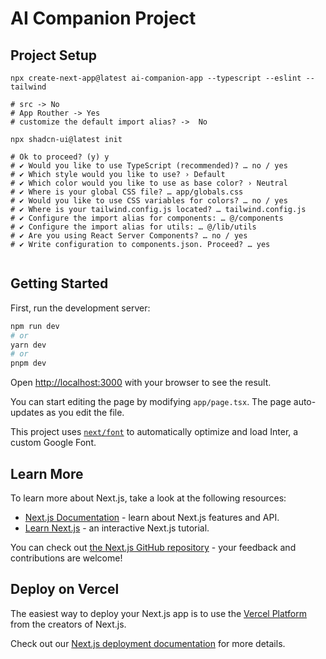 # AI Companion Project

## Project Setup

```shell
npx create-next-app@latest ai-companion-app --typescript --eslint --tailwind

# src -> No
# App Routher -> Yes
# customize the default import alias? ->  No 

npx shadcn-ui@latest init

# Ok to proceed? (y) y
# ✔ Would you like to use TypeScript (recommended)? … no / yes
# ✔ Which style would you like to use? › Default
# ✔ Which color would you like to use as base color? › Neutral
# ✔ Where is your global CSS file? … app/globals.css
# ✔ Would you like to use CSS variables for colors? … no / yes
# ✔ Where is your tailwind.config.js located? … tailwind.config.js
# ✔ Configure the import alias for components: … @/components
# ✔ Configure the import alias for utils: … @/lib/utils
# ✔ Are you using React Server Components? … no / yes
# ✔ Write configuration to components.json. Proceed? … yes


```
## Getting Started

First, run the development server:

```bash
npm run dev
# or
yarn dev
# or
pnpm dev
```

Open [http://localhost:3000](http://localhost:3000) with your browser to see the result.

You can start editing the page by modifying `app/page.tsx`. The page auto-updates as you edit the file.

This project uses [`next/font`](https://nextjs.org/docs/basic-features/font-optimization) to automatically optimize and load Inter, a custom Google Font.

## Learn More

To learn more about Next.js, take a look at the following resources:

- [Next.js Documentation](https://nextjs.org/docs) - learn about Next.js features and API.
- [Learn Next.js](https://nextjs.org/learn) - an interactive Next.js tutorial.

You can check out [the Next.js GitHub repository](https://github.com/vercel/next.js/) - your feedback and contributions are welcome!

## Deploy on Vercel

The easiest way to deploy your Next.js app is to use the [Vercel Platform](https://vercel.com/new?utm_medium=default-template&filter=next.js&utm_source=create-next-app&utm_campaign=create-next-app-readme) from the creators of Next.js.

Check out our [Next.js deployment documentation](https://nextjs.org/docs/deployment) for more details.
